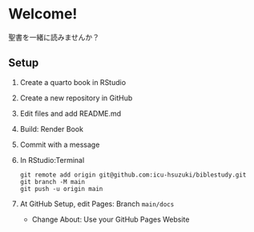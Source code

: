 # Welcome!

聖書を一緒に読みませんか？

## Setup

1.  Create a quarto book in RStudio

2.  Create a new repository in GitHub

3.  Edit files and add README.md

4.  Build: Render Book

5.  Commit with a message

6.  In RStudio:Terminal

    ```         
    git remote add origin git@github.com:icu-hsuzuki/biblestudy.git
    git branch -M main
    git push -u origin main
    ```

7.  At GitHub Setup, edit Pages: Branch `main/docs`

    -   Change About: Use your GitHub Pages Website
